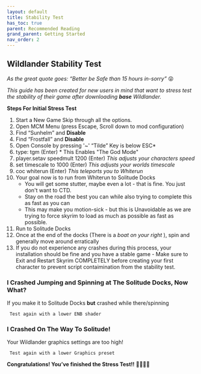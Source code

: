 ```yaml
---
layout: default
title: Stability Test
has_toc: true
parent: Recommended Reading
grand_parent: Getting Started
nav_order: 2
---
```


## Wildlander Stability Test

_As the great quote goes: “Better be Safe than 15 hours in-sorry”_ 😝

_This guide has been created for new users in mind that want to stress test the stability of their game after downloading **base** Wildlander._

**Steps For Initial Stress Test**

1.  Start a New Game Skip through all the options.
1.  Open MCM Menu (press Escape, Scroll down to mod configuration)
1.  Find “Sunhelm” and **Disable**
1.  Find “Frostfall” and **Disable**
1.  Open Console by pressing '~' “Tilde” Key is below ESC*
1.  type: tgm   (Enter)  *  This Enables "The God Mode"
1.  player.setav speedmult 1200 (Enter) *This adjusts your characters speed*
1.  set timescale to 1000 (Enter) *This adjusts your worlds timescale*
1.  coc whiterun (Enter) *This teleports you to Whiterun*
1.  Your goal now is to run from Whiterun to Solitude Docks
    - You will get some stutter, maybe even a lot - that is fine. You just don't want to CTD.
    - Stay on the road the best you can while also trying to complete this as fast as you can
    - This may make you motion-sick - but this is Unavoidable as we are trying to force skyrim to load as much as possible
          as fast as possible.
1.  Run to Solitude Docks
1.  Once at the end of the docks (There is a _boat on your right_ ), spin and generally move around erratically
1.  If you do not experience any crashes during this process, your installation should be fine and you have a stable game - Make sure to Exit and Restart Skyrim COMPLETELY before creating your first character to prevent script contaimination from the stability test.


### I Crashed Jumping and Spinning at The Solitude Docks, Now What?
If you make it to Solitude Docks **but** crashed while there/spinning

     Test again with a lower ENB shader
         
### I Crashed On The Way To Solitude!
Your Wildlander graphics settings are too high!

     Test again with a lower Graphics preset

**Congratulations! You’ve finished the Stress Test!!** 🎉🎉🎉🎉




